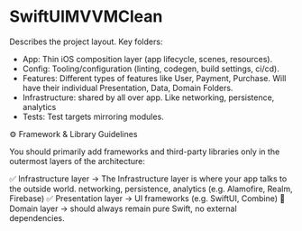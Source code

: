 # SwiftUIMVVMClean

Describes the project layout. Key folders:

- App: Thin iOS composition layer (app lifecycle, scenes, resources).
- Config: Tooling/configuration (linting, codegen, build settings, ci/cd).
- Features: Different types of features like User, Payment, Purchase. Will have their individual Presentation, Data, Domain Folders.
- Infrastructure: shared by all over app. Like networking, persistence, analytics
- Tests: Test targets mirroring modules.


⚙️ Framework & Library Guidelines

You should primarily add frameworks and third-party libraries only in the outermost layers of the architecture:

✅ Infrastructure layer → The Infrastructure layer is where your app talks to the outside world. networking, persistence, analytics (e.g. Alamofire, Realm, Firebase)
✅ Presentation layer → UI frameworks (e.g. SwiftUI, Combine)
🚫 Domain layer → should always remain pure Swift, no external dependencies.
